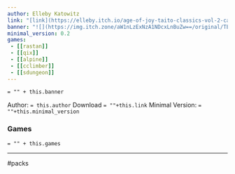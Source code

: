 ```yaml
---
author: Elleby Katowitz
link: "[link](https://elleby.itch.io/age-of-joy-taito-classics-vol-2-cabinet-pack)"
banner: "![](https://img.itch.zone/aW1nLzExNzA1NDcxLnBuZw==/original/TEPL0E.png)"
minimal_version: 0.2
games:
 - [[rastan]]
 - [[qix]]
 - [[alpine]]
 - [[cclimber]]
 - [[sdungeon]]
---
```

`= "" + this.banner`

Author: `= this.author`
Download `= ""+this.link`
Minimal Version: `= ""+this.minimal_version`

### Games

`= "" + this.games`

---
#packs




